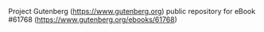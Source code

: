 Project Gutenberg (https://www.gutenberg.org) public repository for
eBook #61768 (https://www.gutenberg.org/ebooks/61768)
